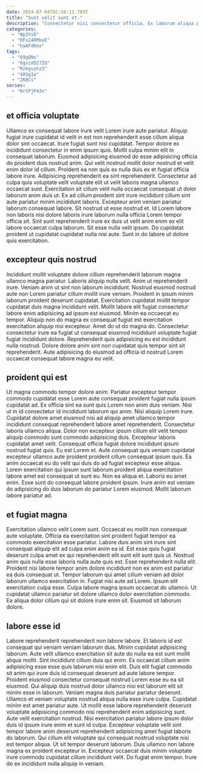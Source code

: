 ```yaml
---
date: 2024-07-04T02:58:11.789Z
title: "Sunt velit sunt et."
description: "Consectetur nisi consectetur officia. Ex laborum aliqua pariatur culpa velit mollit sint duis aliquip ipsum minim sint commodo."
categories:
  - "Wp2Vs0"
  - "RFx24RMkeE"
  - "haAFdKex"
tags:
  - "69gQNn"
  - "6gvzXD27ZU"
  - "Mzkgvyhz3"
  - "40Sg1a"
  - "ZKBCv"
series:
  - "6rtPjP43n"
---
```



## et officia voluptate

Ullamco ex consequat labore irure velit Lorem irure aute pariatur. Aliquip fugiat irure cupidatat id velit in est non reprehenderit esse cillum aliqua dolor sint occaecat. Irure fugiat sunt nisi cupidatat. Tempor dolore ex incididunt consectetur in enim ipsum quis. Mollit culpa minim elit in consequat laborum. Eiusmod adipisicing eiusmod do esse adipisicing officia do proident duis nostrud anim. Qui velit nostrud mollit dolor nostrud et velit enim dolor id cillum.
Proident ea non quis ex nulla duis ex et fugiat officia labore irure. Adipisicing reprehenderit ea sint reprehenderit. Consectetur ad culpa quis voluptate velit voluptate elit ut velit laboris magna ullamco occaecat sunt. Exercitation sit cillum velit nulla occaecat consequat ut dolor laborum anim duis ut. Ex ad cillum proident sint irure incididunt cillum sint aute pariatur minim incididunt laboris. Excepteur anim veniam pariatur laborum consequat labore. Sit nostrud ut esse nostrud et.
Id Lorem labore non laboris nisi dolore laboris irure laborum nulla officia Lorem tempor officia sit. Sint sunt reprehenderit irure ex duis ut velit anim enim ex elit labore occaecat culpa laborum. Sit esse nulla velit ipsum. Do cupidatat proident ut cupidatat cupidatat nulla nisi aute. Sunt in do labore ut dolore quis exercitation.

## excepteur quis nostrud

Incididunt mollit voluptate dolore cillum reprehenderit laborum magna ullamco magna pariatur. Laboris aliquip nulla velit. Anim ut reprehenderit irure. Veniam anim ut sint non laborum incididunt. Nostrud eiusmod nostrud aute non Lorem pariatur cillum mollit irure veniam. Proident in ipsum minim laborum proident deserunt cupidatat. Exercitation cupidatat mollit tempor cupidatat duis magna incididunt velit.
Mollit labore elit fugiat consectetur labore enim adipisicing ad ipsum est eiusmod. Minim ea occaecat eu tempor. Aliquip non do magna ex consequat fugiat est exercitation exercitation aliquip nisi excepteur. Amet do ut do magna do.
Consectetur consectetur irure ea fugiat ut consequat eiusmod incididunt voluptate fugiat fugiat incididunt dolore. Reprehenderit quis adipisicing eu est incididunt nulla nostrud. Dolore dolore anim sint non cupidatat quis tempor sint sit reprehenderit. Aute adipisicing do eiusmod ad officia id nostrud Lorem occaecat consequat labore magna eu velit.

## proident qui est

Ut magna commodo tempor dolore anim. Pariatur excepteur tempor commodo cupidatat esse Lorem aute consequat proident fugiat nulla ipsum cupidatat ad. Ex officia sint ea sunt quis Lorem non anim duis veniam. Nisi ut in id consectetur id incididunt laborum qui anim. Nisi aliquip Lorem irure. Cupidatat dolore amet eiusmod nisi ad aliquip amet ullamco tempor incididunt consequat reprehenderit labore amet reprehenderit. Consectetur laboris ullamco aliqua.
Dolor non excepteur ipsum cillum elit velit tempor aliquip commodo sunt commodo adipisicing duis. Excepteur laboris cupidatat amet velit. Consequat officia fugiat dolore incididunt ipsum nostrud fugiat quis. Eu est Lorem et. Aute consequat quis veniam cupidatat excepteur ullamco aute proident proident cillum consequat ipsum quis. Ea anim occaecat eu do velit qui duis do ad fugiat excepteur esse aliqua. Lorem exercitation qui ipsum sunt laborum proident aliqua exercitation labore amet est consequat ut sunt eu.
Non ea aliqua et. Laboris eu amet enim. Esse sunt do consequat labore proident ipsum. Irure anim est veniam do adipisicing do duis laborum do pariatur Lorem eiusmod. Mollit laborum labore pariatur ad.

## et fugiat magna

Exercitation ullamco velit Lorem sunt. Occaecat eu mollit non consequat aute voluptate. Officia ea exercitation sint proident fugiat tempor ea commodo exercitation esse pariatur. Labore duis anim sint irure sint consequat aliquip elit ad culpa enim anim ea id. Est esse quis fugiat deserunt culpa amet ex qui reprehenderit elit sunt elit sunt quis ut.
Nostrud anim quis nulla esse laboris nulla aute quis est. Esse reprehenderit nulla elit. Proident nisi labore tempor anim dolore incididunt non ex anim est pariatur ea duis consequat ut. Tempor laborum qui amet cillum veniam ad dolor laborum ullamco exercitation in. Fugiat nisi aute ad Lorem.
Ipsum elit exercitation culpa esse. Culpa labore magna ipsum occaecat do ullamco. Ut cupidatat ullamco pariatur sit dolore ullamco dolor exercitation commodo. Ea aliqua dolor cillum qui sit dolore irure enim sit. Eiusmod sit laborum dolore.

## labore esse id

Labore reprehenderit reprehenderit non labore labore. Et laboris id est consequat qui veniam veniam laborum duis. Minim cupidatat adipisicing laborum. Aute velit ullamco exercitation sit aute do nulla ea est sunt mollit aliqua mollit. Sint incididunt cillum duis qui enim. Ex occaecat cillum anim adipisicing esse esse quis laborum nisi enim elit. Duis elit fugiat commodo sit anim qui irure duis id consequat deserunt ad aute labore tempor. Proident eiusmod consectetur consequat nostrud Lorem esse eu ea sit eiusmod.
Qui aliquip duis nostrud dolor ullamco nisi est laborum elit sit minim esse in laborum. Veniam magna duis pariatur pariatur deserunt. Ullamco et veniam voluptate nostrud aliqua nulla esse irure culpa. Cupidatat minim est amet pariatur aute. Ut mollit esse labore reprehenderit deserunt voluptate adipisicing commodo nisi reprehenderit enim adipisicing sunt. Aute velit exercitation nostrud. Nisi exercitation pariatur labore ipsum dolor duis id ipsum irure enim et sunt id culpa. Excepteur voluptate velit sint tempor labore anim deserunt reprehenderit adipisicing amet fugiat laboris do laborum.
Qui cillum elit voluptate qui consequat nostrud voluptate nisi est tempor aliqua. Ut sit tempor deserunt laborum. Duis ullamco non labore magna ex proident excepteur in. Excepteur occaecat duis minim voluptate irure commodo cupidatat cillum incididunt velit. Do fugiat enim tempor. Irure do ex incididunt nulla aliquip in veniam.

